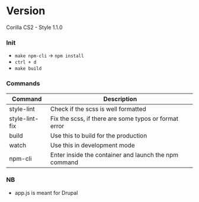 # Version #
Corilla CS2 - Style 1.1.0

### Init ###

* `make npm-cli` -> `npm install`
* `ctrl + d`
* `make build`

### Commands ###

| Command        | Description                                           |
|----------------|-------------------------------------------------------|
| style-lint     | Check if the scss is well formatted                   |
| style-lint-fix | Fix the scss, if there are some typos or format error |
| build          | Use this to build for the production                  |
| watch          | Use this in development mode                          |
| npm-cli        | Enter inside the container and launch the npm command |

### NB ###
* app.js is meant for Drupal